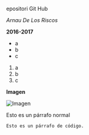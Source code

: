 epositori Git Hub
  
  *Arnau De Los Riscos*
  
  **2016-2017**
  
  - a
  - b
  - c
  
  1. a
  2. b
  3. c
  
  
 


 **Imagen**
 
 ![**Imagen**](/home/users/inf/hism1/ism26060734/Documentos/m01-2016-2017/Markdown-mark.svg.png)
 
Esto es un párrafo normal

~~~
Esto es un párrafo de código.
~~~
 
